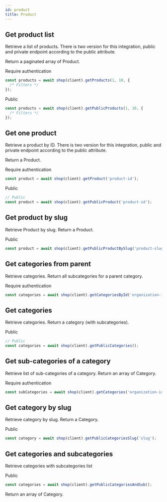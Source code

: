 ```yaml
---
id: product
title: Product
---
```


## Get product list

Retrieve a list of products.
There is two version for this integration, public and private endpoint according to the public attribute.

Return a paginated array of Product.

<span class="badge badge--warning">Require authentication</span>

```ts
const products = await shop(client).getProducts(1, 10, {
  /* Filters */
});
```

<span class="badge badge--success">Public</span>

```ts
const products = await shop(client).getPublicProducts(1, 10, {
  /* Filters */
});
```

## Get one product

Retrieve a product by ID.
There is two version for this integration, public and private endpoint according to the public attribute.

Return a Product.

<span class="badge badge--warning">Require authentication</span>

```ts
const product = await shop(client).getProduct('product-id');
```

<span class="badge badge--success">Public</span>

```ts
// Public
const product = await shop(client).getPublicProduct('product-id');
```

## Get product by slug

Retrieve Product by slug.
Return a Product.

<span class="badge badge--success">Public</span>

```ts
const product = await shop(client).getPublicProductBySlug('product-slug');
```

## Get categories from parent

Retrieve categories.
Return all subcategories for a parent category.

<span class="badge badge--warning">Require authentication</span>

```ts
const categories = await shop(client).getCategoriesById('organization-id');
```

## Get categories

Retrieve categories.
Return a category (with subcategories).

<span class="badge badge--success">Public</span>

```ts
// Public
const categories = await shop(client).getPublicCategories();
```

## Get sub-categories of a category

Retrieve list of sub-categories of a category.
Return an array of Category.

<span class="badge badge--warning">Require authentication</span>

```ts
const subCategories = await shop(client).getCategories('organization-id');
```

## Get category by slug

Retrieve category by slug.
Return a Category.

<span class="badge badge--success">Public</span>

```ts
const category = await shop(client).getPublicCategoriesSlug('slug');
```


## Get categories and subcategories

Retrieve categories with subcategories list

<span class="badge badge--success">Public</span>

```ts
const categories = await shop(client).getPublicCategoriesAndSub();
```

Return an array of Category.
